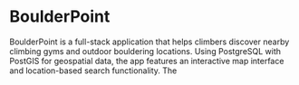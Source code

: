# BoulderPoint
BoulderPoint is a full-stack application that helps climbers discover nearby climbing gyms and outdoor bouldering locations. Using PostgreSQL with PostGIS for geospatial data, the app features an interactive map interface and location-based search functionality. The
